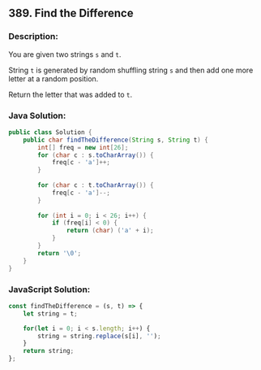 ## 389. Find the Difference
### Description:
You are given two strings ```s``` and ```t```.

String ```t``` is generated by random shuffling string ```s``` and then add one more letter at a random position.

Return the letter that was added to ```t```.


### Java Solution:
```Java
public class Solution {
    public char findTheDifference(String s, String t) {
        int[] freq = new int[26];
        for (char c : s.toCharArray()) {
            freq[c - 'a']++;
        }
        
        for (char c : t.toCharArray()) {
            freq[c - 'a']--;
        }
        
        for (int i = 0; i < 26; i++) {
            if (freq[i] < 0) {
                return (char) ('a' + i);
            }
        }
        return '\0';
    }
}

```

### JavaScript Solution:
```JavaScript
const findTheDifference = (s, t) => {
    let string = t;

    for(let i = 0; i < s.length; i++) {
        string = string.replace(s[i], '');
    }
    return string;
};
```